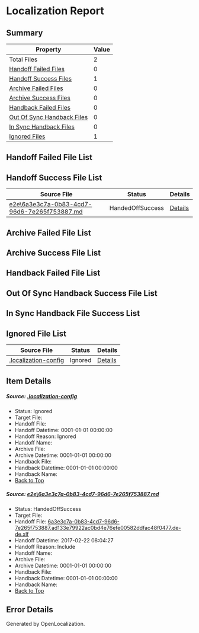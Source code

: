 # <a name='report-top'></a> Localization Report

## Summary
 Property | Value 
 -------- | ----- 
 Total Files | 2
[ Handoff Failed Files ](#handoff-failed-list)| 0
[ Handoff Success Files ](#handoff-success-list)| 1
[ Archive Failed Files ](#archive-failed-list)| 0
[ Archive Success Files ](#archive-success-list)| 0
[ Handback Failed Files ](#handback-failed-list)| 0
[ Out Of Sync Handback Files ](#outofsync-handback-success-list)| 0
[ In Sync Handback Files ](#insync-handback-success-list)| 0
[ Ignored Files ](#ignored-list)| 1

## <a name='handoff-failed-list'></a> Handoff Failed File List

## <a name='handoff-success-list'></a> Handoff Success File List
 Source File | Status | Details 
 ----------- | ------ | ------- 
 [e2e\6a3e3c7a-0b83-4cd7-96d6-7e265f753887.md](https://github.com/OpenLocalizationTestOrg/ol-test4/blob/d2d6957a702f9fee4df97412f6de416c42c0d256/e2e/6a3e3c7a-0b83-4cd7-96d6-7e265f753887.md) | HandedOffSuccess | [Details](#8ddba4a3580dc5bb60250e4ea319eb59b1b2833e1)

## <a name='archive-failed-list'></a> Archive Failed File List

## <a name='archive-success-list'></a> Archive Success File List

## <a name='handback-failed-list'></a> Handback Failed File List

## <a name='outofsync-handback-success-list'></a> Out Of Sync Handback Success File List

## <a name='insync-handback-success-list'></a> In Sync Handback File Success List

## <a name='ignored-list'></a> Ignored File List
 Source File | Status | Details 
 ----------- | ------ | ------- 
 [.localization-config](https://github.com/OpenLocalizationTestOrg/ol-test4/blob/d2d6957a702f9fee4df97412f6de416c42c0d256/.localization-config) | Ignored | [Details](#cb0632cf59c1387fc1742bfb9fa3c47f87e2e5c90)

## Item Details
##### <a name='cb0632cf59c1387fc1742bfb9fa3c47f87e2e5c90'></a> Source: [.localization-config](https://github.com/OpenLocalizationTestOrg/ol-test4/blob/d2d6957a702f9fee4df97412f6de416c42c0d256/.localization-config)
* Status: Ignored
* Target File: 
* Handoff File: 
* Handoff Datetime: 0001-01-01 00:00:00
* Handoff Reason: Ignored
* Handoff Name: 
* Archive File: 
* Archive Datetime: 0001-01-01 00:00:00
* Handback File: 
* Handback Datetime: 0001-01-01 00:00:00
* Handback Name: 
* [Back to Top](#report-top)

##### <a name='8ddba4a3580dc5bb60250e4ea319eb59b1b2833e1'></a> Source: [e2e\6a3e3c7a-0b83-4cd7-96d6-7e265f753887.md](https://github.com/OpenLocalizationTestOrg/ol-test4/blob/d2d6957a702f9fee4df97412f6de416c42c0d256/e2e/6a3e3c7a-0b83-4cd7-96d6-7e265f753887.md)
* Status: HandedOffSuccess
* Target File: 
* Handoff File: [6a3e3c7a-0b83-4cd7-96d6-7e265f753887.ad133e79922ac0bd4e76efe00582ddfac48f0477.de-de.xlf](https://github.com/OpenLocalizationTestOrg/ol-test4-handoff/blob/deede6a959cf750f25135dc54ad622413fa07b2e/ol-handoff/OpenLocalizationTestOrg/ol-test4-dede/xinjiang/ht/6a3e3c7a-0b83-4cd7-96d6-7e265f753887.ad133e79922ac0bd4e76efe00582ddfac48f0477.de-de.xlf)
* Handoff Datetime: 2017-02-22 08:04:27
* Handoff Reason: Include
* Handoff Name: 
* Archive File: 
* Archive Datetime: 0001-01-01 00:00:00
* Handback File: 
* Handback Datetime: 0001-01-01 00:00:00
* Handback Name: 
* [Back to Top](#report-top)


## Error Details

Generated by OpenLocalization.
